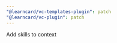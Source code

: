 ```yaml
---
"@learncard/vc-templates-plugin": patch
"@learncard/vc-plugin": patch
---
```


Add skills to context
